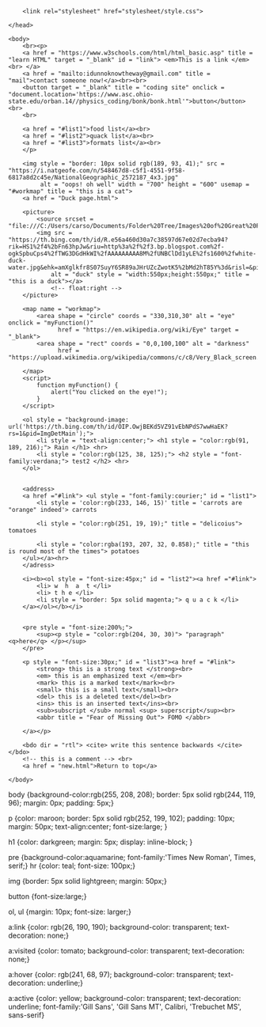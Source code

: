         <link rel="stylesheet" href="stylesheet/style.css">

    </head>

    <body>
        <br><p>
        <a href = "https://www.w3schools.com/html/html_basic.asp" title = "learn HTML" target = "_blank" id = "link"> <em>This is a link </em><br> </a>
        <a href = "mailto:idunnoknowtheway@gmail.com" title = "mail">contact someone now!</a><br><br>
        <button target = "_blank" title = "coding site" onclick = "document.location='https://www.asc.ohio-state.edu/orban.14//physics_coding/bonk/bonk.html'">button</button><br>
        <br>

        <a href = "#list1">food list</a><br>
        <a href = "#list2">quack list</a><br>
        <a href = "#list3">formats list</a><br>
        </p>

        <img style = "border: 10px solid rgb(189, 93, 41);" src = "https://i.natgeofe.com/n/548467d8-c5f1-4551-9f58-6817a8d2c45e/NationalGeographic_2572187_4x3.jpg" 
             alt = "oops! oh well" width = "700" height = "600" usemap = "#workmap" title = "this is a cat">
        <a href = "Duck page.html">

        <picture>
            <source srcset = "file:///C:/Users/carso/Documents/Folder%20Tree/Images%20of%20Great%20Pleasure/ducko.jpg">
            <img src = "https://th.bing.com/th/id/R.e56a460d30a7c38597d67e02d7ecba94?rik=HS1%2f4%2bFn63hpJw&riu=http%3a%2f%2f3.bp.blogspot.com%2f-ogkSpbuCps4%2fTWG3DGdHkWI%2fAAAAAAAAA8M%2fUNBClDd1yLE%2fs1600%2fwhite-duck-water.jpg&ehk=amXglkfr8S07SuyY6SR89aJHrUZcZwotK5%2bMd2hT85Y%3d&risl=&pid=ImgRaw&r=0"
                alt = "duck" style = "width:550px;height:550px;" title = "this is a duck"></a>
                <!-- float:right -->
        </picture>

        <map name = "workmap">
            <area shape = "circle" coords = "330,310,30" alt = "eye" onclick = "myFunction()"
                  href = "https://en.wikipedia.org/wiki/Eye" target = "_blank">
            <area shape = "rect" coords = "0,0,100,100" alt = "darkness"
                  href = "https://upload.wikimedia.org/wikipedia/commons/c/c8/Very_Black_screen.jpg">
            
        </map>
        <script>
            function myFunction() {
                alert("You clicked on the eye!");
            }
        </script>
        
<!-- rect - defines a rectangular region
    circle - defines a circular region
    poly - defines a polygonal region
    default - defines the entire region-->

        <ol style = "background-image: url('https://th.bing.com/th/id/OIP.OwjBEKd5VZ91vEbNPdS7wwHaEK?rs=1&pid=ImgDetMain');">
            <li style = "text-align:center;"> <h1 style = "color:rgb(91, 189, 216);"> Rain </h1> <hr>
            <li style = "color:rgb(125, 38, 125);"> <h2 style = "font-family:verdana;"> test2 </h2> <hr>
        </ol>


        <address>
        <a href ="#link"> <ul style = "font-family:courier;" id = "list1"> 
            <li style = 'color:rgb(233, 146, 15)' title = 'carrots are "orange" indeed'> carrots 

            <li style = "color:rgb(251, 19, 19);" title = "delicoius"> tomatoes

            <li style = "color:rgba(193, 207, 32, 0.858);" title = "this is round most of the times"> potatoes
        </ul></a><hr>
        </adress>
        
        <i><b><ol style = "font-size:45px;" id = "list2"><a href ="#link">
            <li> w  h  a  t </li>
            <li> t h e </li>
            <li style = "border: 5px solid magenta;"> q u a c k </li>
        </a></ol></b></i>
        

        <pre style = "font-size:200%;">
            <sup><p style = "color:rgb(204, 30, 30)"> "paragraph"     <q>here</q> </p></sup>
        </pre>

        <p style = "font-size:30px;" id = "list3"><a href = "#link">
            <strong> this is a strong text </strong><br>
            <em> this is an emphasized text </em><br>
            <mark> this is a marked text</mark><br>
            <small> this is a small text</small><br>
            <del> this is a deleted text</del><br>
            <ins> this is an inserted text</ins><br>
            <sub>subscript </sub> normal <sup> superscript</sup><br>
            <abbr title = "Fear of Missing Out"> FOMO </abbr>
        
        </a></p>

        <bdo dir = "rtl"> <cite> write this sentence backwards </cite></bdo>
        <!-- this is a comment --> <br>
        <a href = "new.html">Return to top</a>
        
    </body>





body {background-color:rgb(255, 208, 208);
      border: 5px solid rgb(244, 119, 96);
      margin: 0px;
      padding: 5px;}

p {color: maroon; 
    border: 5px solid rgb(252, 199, 102);
    padding: 10px;
    margin: 50px;
    text-align:center;
    font-size:large;
}

h1 {color: darkgreen;
    margin: 5px;
    display: inline-block;
    }

pre {background-color:aquamarine; 
        font-family:'Times New Roman', Times, serif;}
hr {color: teal;
    font-size: 100px;}

img {border: 5px solid lightgreen;
     margin: 50px;}
    
button {font-size:large;}

ol, ul {margin: 10px;
        font-size: larger;}

a:link {color: rgb(26, 190, 190);
        background-color: transparent;
        text-decoration: none;}

a:visited {color: tomato;
           background-color: transparent;
           text-decoration: none;}

a:hover {color: rgb(241, 68, 97);
         background-color: transparent;
         text-decoration: underline;}

a:active {color: yellow;
          background-color: transparent;
          text-decoration: underline;
          font-family:'Gill Sans', 'Gill Sans MT', Calibri, 'Trebuchet MS', sans-serif}


          
